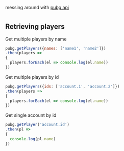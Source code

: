 messing around with [pubg api](developer.playbattlegrounds.com)


#
## Retrieving players
Get multiple players by name
```js
pubg.getPlayers({names: ['name1', 'name2']})
.then(players =>
{
  players.forEach(el => console.log(el.name))
})

```


Get multiple players by id
```js
pubg.getPlayers({ids: ['account.1', 'account.2']})
.then(players =>
{
  players.forEach(el => console.log(el.name))
})

```

Get single account by id
```js
pubg.getPlayer('account.id')
.then(pl =>
{
  console.log(pl.name)
})

```